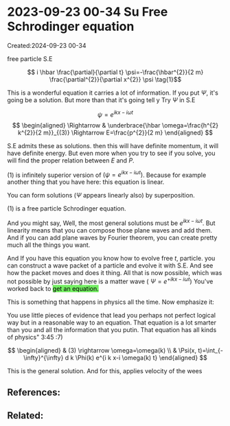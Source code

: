 # 2023-09-23 00-34 Su Free Schrodinger equation
Created:2024-09-23 00-34

free particle S.E

$$
i \hbar \frac{\partial}{\partial t} \psi=-\frac{\hbar^{2}}{2 m} \frac{\partial^{2}}{\partial x^{2}} \psi
\tag{1}$$

This is a wonderful equation it carries a lot of information. If you put $\Psi$, it's going be a solution. But more than that it's going tell y Try $\Psi$ in S.E

$$\psi=e^{i k x-i \omega t} \tag{2}$$
$$
\begin{aligned}
\Rightarrow & \underbrace{\hbar \omega=\frac{h^{2} k^{2}}{2 m}}_{(3)} \Rightarrow E=\frac{p^{2}}{2 m}
\end{aligned}
$$

S.E admits these as solutions. then this will have definite momentum, it will have definite energy. But even more when you try to see if you solve, you will find the proper relation between $E$ and $P$.

$(1)$ is infinitely superior version of $\left(\psi=e^{i k x-i \omega t}\right)$. Because for example another thing that you have here: this equation is linear.

You can form solutions ($\Psi$ appears linearly also) by superposition.

$(1)$ is a free particle Schrodinger equation.

And you might say, Well, the most general solutions must be $e^{i k x-i \omega t}$.
But linearity means that you can compose those plane waves and add them. And if you can add plane waves by Fourier theorem, you can create pretty much all the things you want.


And If you have this equation you know how to evolve free $t$, particle. you can construct a wave packet of a particle and evolve it with S.E. And see how the packet moves and does it thing. All that is now possible, which was not possible by just saying here is a matter wave ( $\left.\Psi=e^{+i k x-i \omega t}\right)$
You've worked back to <mark style="background: #2BE611A6;">get an equation.</mark>

This is something that happens in physics all the time. Now emphasize it:

You use little pieces of evidence that lead you perhaps not perfect logical way but in a reasonable way to an equation. That equation is a lot smarter than you and all the information that you putin. That equation has all kinds of physics" 3:45 :7)

$$
\begin{aligned}
& (3) \rightarrow \omega=\omega(k) \\
& \Psi(x, t)=\int_{-\infty}^{\infty} d k \Phi(k) e^{i k x-i \omega(k) t}
\end{aligned}
$$

This is the general solution. And for this, applies velocity of the wees


## References:

## Related:



